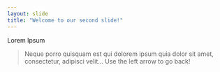 ```yaml
---
layout: slide
title: "Welcome to our second slide!"
---
```

Lorem Ipsum
> Neque porro quisquam est qui dolorem ipsum quia dolor sit amet, consectetur, adipisci velit...
Use the left arrow to go back!
